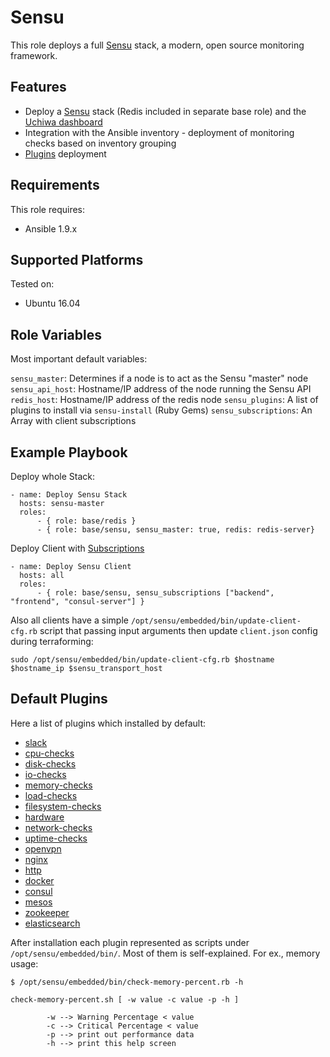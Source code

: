 # Sensu

This role deploys a full [Sensu](https://sensuapp.org) stack, a modern, open source monitoring framework.

## Features
- Deploy a [Sensu](https://sensuapp.org) stack (Redis included in separate base role) and the [Uchiwa dashboard](https://uchiwa.io/#/)
- Integration with the Ansible inventory - deployment of monitoring checks based on inventory grouping
- [Plugins](https://sensuapp.org/plugins) deployment


## Requirements
This role requires:
- Ansible 1.9.x

## Supported Platforms
Tested on:
- Ubuntu 16.04

## Role Variables
Most important default variables:

`sensu_master`: Determines if a node is to act as the Sensu "master" node
`sensu_api_host`: Hostname/IP address of the node running the Sensu API
`redis_host`: Hostname/IP address of the redis node
`sensu_plugins`: A list of plugins to install via `sensu-install` (Ruby Gems)
`sensu_subscriptions`: An Array with client subscriptions


## Example Playbook

Deploy whole Stack:
```
- name: Deploy Sensu Stack
  hosts: sensu-master
  roles:
      - { role: base/redis }
	  - { role: base/sensu, sensu_master: true, redis: redis-server}
```
Deploy Client with [Subscriptions](https://sensuapp.org/docs/latest/reference/clients.html#client-subscriptions)
```
- name: Deploy Sensu Client
  hosts: all
  roles:
	  - { role: base/sensu, sensu_subscriptions ["backend", "frontend", "consul-server"] }
```
Also all clients have a simple `/opt/sensu/embedded/bin/update-client-cfg.rb` script that passing input arguments then  update `client.json` config during terraforming:
```
sudo /opt/sensu/embedded/bin/update-client-cfg.rb $hostname $hostname_ip $sensu_transport_host
```

## Default Plugins
Here a list of plugins which installed by default:
  - [slack](https://github.com/sensu-plugins/sensu-plugins-disk-checks)
  - [cpu-checks](https://github.com/sensu-plugins/sensu-plugins-cpu-checks)
  - [disk-checks](https://github.com/sensu-plugins/sensu-plugins-disk-checks)
  - [io-checks](https://github.com/sensu-plugins/sensu-plugins-io-checks)
  - [memory-checks](https://github.com/sensu-plugins/sensu-plugins-memory-checks)
  - [load-checks](https://github.com/sensu-plugins/sensu-plugins-load-checks)
  - [filesystem-checks](https://github.com/sensu-plugins/sensu-plugins-filesystem-checks)
  - [hardware](https://github.com/sensu-plugins/sensu-plugins-hardware)
  - [network-checks](https://github.com/sensu-plugins/sensu-plugins-network-checks)
  - [uptime-checks](https://github.com/sensu-plugins/sensu-plugins-uptime-checks)
  - [openvpn](https://github.com/sensu-plugins/sensu-plugins-openvpn)
  - [nginx](https://github.com/sensu-plugins/sensu-plugins-nginx)
  - [http](https://github.com/sensu-plugins/sensu-plugins-http)
  - [docker](https://github.com/sensu-plugins/sensu-plugins-docker)
  - [consul](https://github.com/sensu-plugins/sensu-plugins-consul)
  - [mesos](https://github.com/sensu-plugins/sensu-plugins-mesos)
  - [zookeeper](https://github.com/sensu-plugins/sensu-plugins-zookeeper)
  - [elasticsearch](https://github.com/sensu-plugins/sensu-plugins-elasticsearch)

After installation each plugin represented as scripts under `/opt/sensu/embedded/bin/`.
Most of them is self-explained. 
For ex., memory usage:
```
$ /opt/sensu/embedded/bin/check-memory-percent.rb -h

check-memory-percent.sh [ -w value -c value -p -h ]

        -w --> Warning Percentage < value
        -c --> Critical Percentage < value
        -p --> print out performance data
        -h --> print this help screen
```




